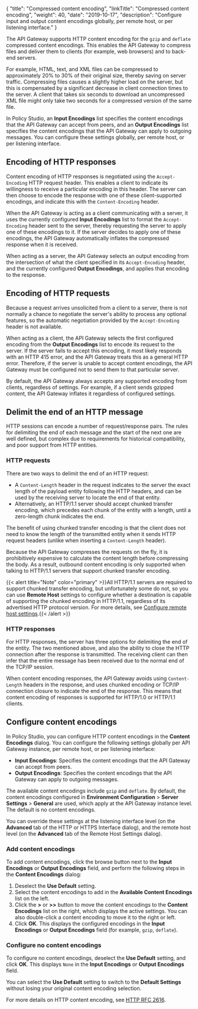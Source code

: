 {
"title": "Compressed content encoding",
"linkTitle": "Compressed content encoding",
"weight": 40,
"date": "2019-10-17",
"description": "Configure input and output content encodings globally, per remote host, or per listening interface."
}

The API Gateway supports HTTP content encoding for the `gzip`
and `deflate`
compressed content encodings. This enables the API Gateway to compress files and deliver them to clients (for example, web browsers) and to back-end servers.

For example, HTML, text, and XML files can be compressed to approximately 20% to 30% of their original size, thereby saving on server traffic. Compressing files causes a slightly higher load on the server, but this is compensated by a significant decrease in client connection times to the server. A client that takes six seconds to download an uncompressed XML file might only take two seconds for a compressed version of the same file.

In Policy Studio, an **Input Encodings**
list specifies the content encodings that the API Gateway can accept from peers, and an **Output Encodings**
list specifies the content encodings that the API Gateway can apply to outgoing messages. You can configure these settings globally, per remote host, or per listening interface.

## Encoding of HTTP responses

Content encoding of HTTP responses is negotiated using the `Accept-Encoding`
HTTP request header. This enables a client to indicate its willingness to receive a particular encoding in this header. The server can then choose to encode the response with one of these client-supported encodings, and indicate this with the `Content-Encoding`
header.

When the API Gateway is acting as a client communicating with a server, it uses the currently configured **Input Encodings**
list to format the `Accept-Encoding`
header sent to the server, thereby requesting the server to apply one of these encodings to it. If the server decides to apply one of these encodings, the API Gateway automatically inflates the compressed response when it is received.

When acting as a server, the API Gateway selects an output encoding from the intersection of what the client specified in its `Accept-Encoding`
header, and the currently configured **Output Encodings**, and applies that encoding to the response.

## Encoding of HTTP requests

Because a request arrives unsolicited from a client to a server, there is not normally a chance to negotiate the server's ability to process any optional features, so the automatic negotiation provided by the `Accept-Encoding`
header is not available.

When acting as a client, the API Gateway selects the first configured encoding from the **Output Encodings**
list to encode its request to the server. If the server fails to accept this encoding, it most likely responds with an HTTP 415 error, and the API Gateway treats this as a general HTTP error. Therefore, if the server is unable to accept content encodings, the API Gateway must be configured not to send them to that particular server.

By default, the API Gateway always accepts any supported encoding from clients, regardless of settings. For example, if a client sends gzipped content, the API Gateway inflates it regardless of configured settings.

## Delimit the end of an HTTP message

HTTP sessions can encode a number of request/response pairs. The rules for delimiting the end of each message and the start of the next one are well defined, but complex due to requirements for historical compatibility, and poor support from HTTP entities.

### HTTP requests

There are two ways to delimit the end of an HTTP request:

* A `Content-Length`
    header in the request indicates to the server the exact length of the payload entity following the HTTP headers, and can be used by the receiving server to locate the end of that entity.
* Alternatively, an HTTP/1.1 server should accept chunked transfer encoding, which precedes each chunk of the entity with a length, until a zero-length chunk indicates the end.

The benefit of using chunked transfer encoding is that the client does not need to know the length of the transmitted entity when it sends HTTP request headers (unlike when inserting a `Content-Length`
header).

Because the API Gateway compresses the requests on the fly, it is prohibitively expensive to calculate the content length before compressing the body. As a result, outbound content encoding is only supported when talking to HTTP/1.1 servers that support chunked transfer encoding.

{{< alert title="Note" color="primary" >}}All HTTP/1.1 servers are required to support chunked transfer encoding, but unfortunately some do not, so you can use **Remote Host**
settings to configure whether a destination is capable of supporting the chunked encoding in HTTP/1.1, regardless of its advertised HTTP protocol version. For more details, see [Configure remote host settings](/docs/apim_policydev/apigw_gw_instances/general_remote_hosts).{{< /alert >}}

### HTTP responses

For HTTP responses, the server has three options for delimiting the end of the entity. The two mentioned above, and also the ability to close the HTTP connection after the response is transmitted. The receiving client can then infer that the entire message has been received due to the normal end of the TCP/IP session.

When content encoding responses, the API Gateway avoids using `Content-Length`
headers in the response, and uses chunked encoding or TCP/IP connection closure to indicate the end of the response. This means that content encoding of responses is supported for HTTP/1.0 or HTTP/1.1 clients.

## Configure content encodings

In Policy Studio, you can configure HTTP content encodings in the **Content Encodings**
dialog. You can configure the following settings globally per API Gateway instance, per remote host, or per listening interface:

* **Input Encodings**: Specifies the content encodings that the API Gateway can accept from peers.
* **Output Encodings**: Specifies the content encodings that the API Gateway can apply to outgoing messages.

The available content encodings include `gzip`
and `deflate`. By default, the content encodings configured in **Environment Configuration** > **Server Settings** > **General**
are used, which apply at the API Gateway instance level. The default is no content encodings.

You can override these settings at the listening interface level (on the **Advanced** tab of the HTTP or HTTPS Interface dialog), and the remote host level (on the **Advanced** tab of the Remote Host Settings dialog).

### Add content encodings

To add content encodings, click the browse button next to the **Input Encodings**
or **Output Encodings**
field, and perform the following steps in the **Content Encodings**
dialog:

1. Deselect the **Use Default**
    setting.
2. Select the content encodings to add in the **Available Content Encodings**
    list on the left.
3. Click the **>**
    or **>>**
    button to move the content encodings to the **Content Encodings**
    list on the right, which displays the active settings. You can also double-click a content encoding to move it to the right or left.
4. Click **OK**. This displays the configured encodings in the **Input Encodings**
    or **Output Encodings**
    field (for example, `gzip`, `deflate`).

### Configure no content encodings

To configure no content encodings, deselect the **Use Default**
setting, and click **OK**. This displays `None`
in the **Input Encodings**
or **Output Encodings**
field.

You can select the **Use Default** setting to switch to the **Default Settings** without losing your original content encoding selection.

For more details on HTTP content encoding, see [HTTP RFC 2616](http://www.w3.org/Protocols/rfc2616/rfc2616.html).
